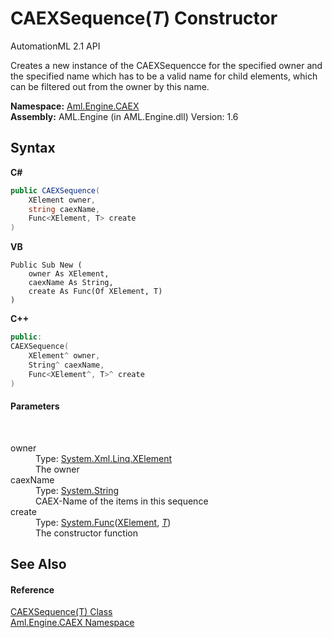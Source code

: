 # CAEXSequence(*T*) Constructor 
AutomationML 2.1 API 

Creates a new instance of the CAEXSequencce for the specified owner and the specified name which has to be a valid name for child elements, which can be filtered out from the owner by this name.

**Namespace:**&nbsp;<a href="N_Aml_Engine_CAEX">Aml.Engine.CAEX</a><br />**Assembly:**&nbsp;AML.Engine (in AML.Engine.dll) Version: 1.6

## Syntax

**C#**<br />
``` C#
public CAEXSequence(
	XElement owner,
	string caexName,
	Func<XElement, T> create
)
```

**VB**<br />
``` VB
Public Sub New ( 
	owner As XElement,
	caexName As String,
	create As Func(Of XElement, T)
)
```

**C++**<br />
``` C++
public:
CAEXSequence(
	XElement^ owner, 
	String^ caexName, 
	Func<XElement^, T>^ create
)
```


#### Parameters
&nbsp;<dl><dt>owner</dt><dd>Type: <a href="https://docs.microsoft.com/dotnet/api/system.xml.linq.xelement" target="_parent" rel="noopener noreferrer">System.Xml.Linq.XElement</a><br />The owner</dd><dt>caexName</dt><dd>Type: <a href="https://docs.microsoft.com/dotnet/api/system.string" target="_parent" rel="noopener noreferrer">System.String</a><br />CAEX-Name of the items in this sequence</dd><dt>create</dt><dd>Type: <a href="https://docs.microsoft.com/dotnet/api/system.func-2" target="_parent" rel="noopener noreferrer">System.Func</a>(<a href="https://docs.microsoft.com/dotnet/api/system.xml.linq.xelement" target="_parent" rel="noopener noreferrer">XElement</a>, <a href="T_Aml_Engine_CAEX_CAEXSequence_1">*T*</a>)<br />The constructor function</dd></dl>

## See Also


#### Reference
<a href="T_Aml_Engine_CAEX_CAEXSequence_1">CAEXSequence(T) Class</a><br /><a href="N_Aml_Engine_CAEX">Aml.Engine.CAEX Namespace</a><br />